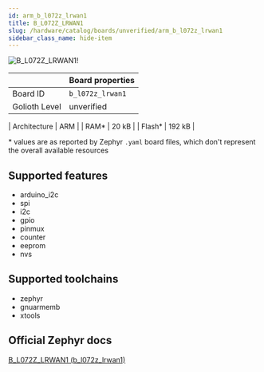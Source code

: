 ```yaml
---
id: arm_b_l072z_lrwan1
title: B_L072Z_LRWAN1
slug: /hardware/catalog/boards/unverified/arm_b_l072z_lrwan1
sidebar_class_name: hide-item
---
```


[//]: # (This is an auto-generated file, do not edit! Changes to it will be lost upon re-generation)

![B_L072Z_LRWAN1!](/img/boards/arm/b_l072z_lrwan1.png "B_L072Z_LRWAN1")

|                | Board properties     |
| -------------  | -------------------- |
| Board ID       | `b_l072z_lrwan1` |
| Golioth Level  | unverified       |

| Architecture   | ARM |
| RAM*           | 20 kB |
| Flash*         | 192 kB |

\* values are as reported by Zephyr `.yaml` board files, which don't represent the overall available resources



## Supported features

* arduino_i2c
* spi
* i2c
* gpio
* pinmux
* counter
* eeprom
* nvs

## Supported toolchains

* zephyr
* gnuarmemb
* xtools

## Official Zephyr docs

[B_L072Z_LRWAN1 (b_l072z_lrwan1)](https://docs.zephyrproject.org/latest/boards/arm/b_l072z_lrwan1/doc/index.html)
